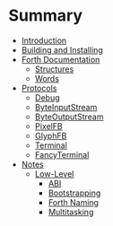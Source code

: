 Summary
=======

-	[Introduction](introduction.md)
-	[Building and Installing](building-and-installing.md)
-	[Forth Documentation](forth/README.md)
	-	[Structures](forth/structures.md)
	-	[Words](forth/words.md)
-	[Protocols](protocols/README.md)
	-	[Debug](protocols/debug.md)
	-	[ByteInputStream](protocols/byte-input-stream.md)
	-	[ByteOutputStream](protocols/byte-output-stream.md)
	-	[PixelFB](protocols/pixelfb.md)
	-	[GlyphFB](protocols/glyphfb.md)
	-	[Terminal](protocols/terminal.md)
	-	[FancyTerminal](protocols/fancy-terminal.md)
-	[Notes](notes/README.md)
	-	[Low-Level](notes/low-level/README.md)
		-	[ABI](notes/low-level/abi.md)
		-	[Bootstrapping](notes/low-level/bootstrapping.md)
		-	[Forth Naming](notes/low-level/forth-naming.md)
		-	[Multitasking](notes/low-level/multitasking.md)
